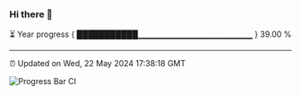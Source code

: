 ### Hi there 👋

⏳ Year progress { ███████████▁▁▁▁▁▁▁▁▁▁▁▁▁▁▁▁▁▁▁ } 39.00 %

---

⏰ Updated on Wed, 22 May 2024 17:38:18 GMT

![Progress Bar CI](https://github.com/IshwaranRudhara/GIT-ACTION/workflows/Progress%20Bar%20CI/badge.svg)
